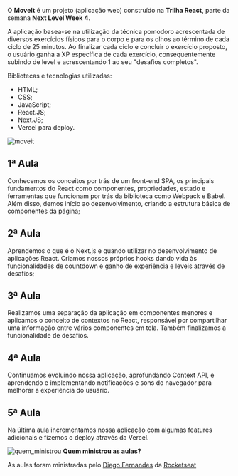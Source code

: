 O **MoveIt** é um projeto (aplicação web) construído na **Trilha React**, parte da semana **Next Level Week 4**.

A aplicação basea-se na utilização da técnica pomodoro acrescentada de diversos exercícios físicos para o corpo e para os olhos ao término de cada ciclo de 25 minutos.
Ao finalizar cada ciclo e concluir o exercício proposto, o usuário ganha a XP específica de cada exercício, consequentemente subindo de level e acrescentando 1 ao seu "desafios completos".

Bibliotecas e tecnologias utilizadas:
- HTML;
- CSS;
- JavaScript;
- React.JS;
- Next.JS;
- Vercel para deploy.

![moveit](https://user-images.githubusercontent.com/62728109/109309999-c12b6580-7822-11eb-8848-548b8ce421f1.png)

## **1ª Aula**
Conhecemos os conceitos por trás de um front-end SPA, os principais fundamentos do React como componentes, propriedades, estado e ferramentas que funcionam por trás da biblioteca como Webpack e Babel. Além disso, demos início ao desenvolvimento, criando a estrutura básica de componentes da página;

## **2ª Aula**
Aprendemos o que é o Next.js e quando utilizar no desenvolvimento de aplicações React. Criamos nossos próprios hooks dando vida às funcionalidades de countdown e ganho de experiência e leveis através de desafios;

## **3ª Aula**
Realizamos uma separação da aplicação em componentes menores e aplicamos o conceito de contextos no React, responsável por compartilhar uma informação entre vários componentes em tela. Também finalizamos a funcionalidade de desafios.

## **4ª Aula**
Continuamos evoluindo nossa aplicação, aprofundando Context API, e aprendendo e implementando notificações e sons do navegador para melhorar a experiência do usuário.

## **5ª Aula**
Na última aula incrementamos nossa aplicação com algumas features adicionais e fizemos o deploy através da Vercel.

![quem_ministrou](https://user-images.githubusercontent.com/62728109/83679095-35e3b300-a5b5-11ea-940f-dc15b1e3e9bc.png)
 **Quem ministrou as aulas?**

As aulas foram ministradas pelo [Diego Fernandes](https://github.com/diego3g) da [Rocketseat](https://rocketseat.com.br/)


